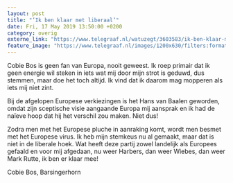 ```yaml
---
layout: post
title: "’Ik ben klaar met liberaal’"
date: Fri, 17 May 2019 13:50:00 +0200
category: overig
externe_link: "https://www.telegraaf.nl/watuzegt/3603583/ik-ben-klaar-met-liberaal"
feature_image: "https://www.telegraaf.nl/images/1200x630/filters:format(jpeg):quality(80)/cdn-kiosk-api.telegraaf.nl/8096b76e-7896-11e9-b1cd-02c309bc01c1.jpg"
---
```


<p class="intro">Cobie Bos is geen fan van Europa, nooit geweest. Ik roep primair dat ik geen energie wil steken in iets wat mij door mijn strot is geduwd, dus stemmen, maar doe het toch altijd. Ik vind dat ik daarom mag mopperen als iets mij niet zint.</p> <p>Bij de afgelopen Europese verkiezingen is het Hans van Baalen geworden, omdat zijn sceptische visie aangaande Europa mij aansprak en ik had de naïeve hoop dat hij het verschil zou maken. Niet dus!</p><p>Zodra men met het Europese pluche in aanraking komt, wordt men besmet met het Europese virus. Ik heb mijn stemkeus nu al gemaakt, maar dat is niet in de liberale hoek. Wat heeft deze partij zowel landelijk als Europees gefaald en voor mij afgedaan, nu weer Harbers, dan weer Wiebes, dan weer Mark Rutte, ik ben er klaar mee!</p><p>Cobie Bos, Barsingerhorn</p>
